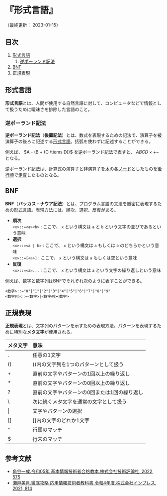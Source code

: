 # 『形式言語』

（最終更新： 2023-01-15）


## 目次

1. [形式言語](#形式言語)
	1. [逆ポーランド記法](#逆ポーランド記法)
1. [BNF](#BNF)
1. [正規表現](#正規表現)


## 形式言語

**形式言語**とは、人間が使用する自然言語に対して、コンピュータなどで情報として扱うために曖昧さを排除した言語のこと。

### 逆ポーランド記法

**逆ポーランド記法**（**後置記法**）とは、数式を表現するための記法で、演算子を被演算子の後ろに記述する[形式言語](#形式言語)。括弧を使わずに記述することができる。

例えば、 $A - (B + (C \tiems D))$ を逆ポーランド記法で表すと、 $ABCD \times +-$ となる。

逆ポーランド記法は、計算式の演算子と非演算子を[木](../../../applied_mathematics/_/chapters/graph_theory.md#木)の各[ノード](../../../applied_mathematics/_/chapters/graph_theory.md#グラフ)としたものを[後行順](../../../applied_mathematics/_/chapters/graph_theory.md#走査)で[走査](../../../applied_mathematics/_/chapters/graph_theory.md#走査)したものとなる。


## BNF

**BNF**（**バッカス・ナウア記法**）とは、プログラム言語の文法を厳密に表現するための[形式言語](#形式言語)。表現方法には、順次、選択、反復がある。

- **順次**<br> `<x>::=<a><b>` : ここで、 `x` という構文は `a` と `b` という文字の並びであるという意味
- **選択**<br> `<x>::=<a | b>` : ここで、 `x` という構文は `a` もしくは `b` のどちらかという意味<br> `<x>::=[<a>]` : ここで、 `x` という構文は `a` もしくは空という意味
- **反復**<br> `<x>::=<a>...` : ここで、 `x` という構文は `a` という文字の繰り返しという意味

例えば、数字と数字列はBNFでそれぞれ次のように表すことができる。

```ebnf
<数字>::="0"|"1"|"2"|"3"|"4"|"5"|"6"|"7"|"8"|"9"
<数字列>::=<数字>|<数字列><数字>
```


## 正規表現

**正規表現**とは、文字列のパターンを示すための表現方法。パターンを表現するために特別な**メタ文字**が使用される。

| メタ文字 | 意味                                         |
|----------|:---------------------------------------------|
| .        | 任意の1文字                                  |
| ()       | ()内の文字列を1つのパターンとして扱う        |
| +        | 直前の文字やパターンの1回以上の繰り返し      |
| *        | 直前の文字やパターンの0回以上の繰り返し      |
| ?        | 直前の文字やパターンの0回または1回の繰り返し |
| \        | 次に続くメタ文字を通常の文字として扱う       |
| \|       | 文字やパターンの選択                         |
| []       | []内の文字のどれか1文字                      |
| ^        | 行頭のマッチ                                 |
| $        | 行末のマッチ                                 |


## 参考文献

- [角谷一成.令和05年 基本情報技術者合格教本.株式会社技術評論社, 2022, 575](https://gihyo.jp/book/2022/978-4-297-13164-7)
- [瀬戸美月.徹底攻略 応用情報技術者教科書 令和4年度.株式会社インプレス, 2021, 814](https://book.impress.co.jp/books/1121101057)
